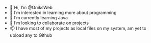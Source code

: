 - 👋 Hi, I’m @OniksWeb
- 👀 I’m interested in learning more about programming
- 🌱 I’m currently learning Java
- 💞️ I’m looking to collaborate on projects
- 📫 I have most of my projects as local files on my system, am yet to upload any to Github

<!---
OniksWeb/OniksWeb is a ✨ special ✨ repository because its `README.md` (this file) appears on your GitHub profile.
You can click the Preview link to take a look at your changes.
--->
